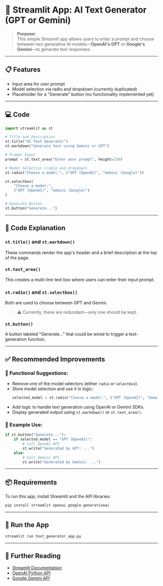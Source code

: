 # 🚀 Streamlit App: AI Text Generator (GPT or Gemini)

> **Purpose:**  
This simple Streamlit app allows users to enter a prompt and choose between two generative AI models—**OpenAI's GPT** or **Google's Gemini**—to generate text responses.

---

## 📋 Features

- Input area for user prompt
- Model selection via radio and dropdown (currently duplicated)
- Placeholder for a "Generate" button (no functionality implemented yet)

---

## 💻 Code

```python
import streamlit as st

# Title and Description
st.title("AI Text Generator")
st.markdown("Generate text using Gemini or GPT")

# Prompt Input
prompt = st.text_area("Enter your prompt", height=150)

# Model Selection (radio and dropdown)
st.radio("Choose a model:", ("GPT (OpenAI)", "Gemini (Google)"))

st.selectbox(
    "Choose a model:",
    ("GPT (OpenAI)", "Gemini (Google)")
)

# Generate Button
st.button("Generate...")
```

---

## 🧠 Code Explanation

### `st.title()` and `st.markdown()`
These commands render the app's header and a brief description at the top of the page.

### `st.text_area()`
This creates a multi-line text box where users can enter their input prompt.

### `st.radio()` and `st.selectbox()`
Both are used to choose between GPT and Gemini.  
> ⚠️ Currently, these are redundant—only one should be kept.

### `st.button()`
A button labeled "Generate..." that could be wired to trigger a text-generation function.

---

## ✅ Recommended Improvements

### 🔧 Functional Suggestions:
- Remove one of the model selectors (either `radio` or `selectbox`).
- Store model selection and use it in logic:
  ```python
  selected_model = st.radio("Choose a model:", ("GPT (OpenAI)", "Gemini (Google)"))
  ```
- Add logic to handle text generation using OpenAI or Gemini SDKs.
- Display generated output using `st.markdown()` or `st.text_area()`.

### 🧪 Example Use:
```python
if st.button("Generate..."):
    if selected_model == "GPT (OpenAI)":
        # Call OpenAI API
        st.write("Generated by GPT: ...")
    else:
        # Call Gemini API
        st.write("Generated by Gemini: ...")
```

---

## 📦 Requirements

To run this app, install Streamlit and the API libraries:

```bash
pip install streamlit openai google-generativeai
```

---

## 🏁 Run the App

```bash
streamlit run text_generator_app.py
```

---

## 📖 Further Reading

- [Streamlit Documentation](https://docs.streamlit.io/)
- [OpenAI Python API](https://platform.openai.com/docs/guides/gpt)
- [Google Gemini API](https://ai.google.dev/gemini-api/docs)

